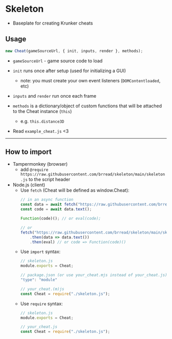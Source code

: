 # Skeleton
- Baseplate for creating Krunker cheats

## Usage
```js
new Cheat(gameSourceUrl, { init, inputs, render }, methods);
```

- `gameSourceUrl` - game source code to load

- `init` runs once after setup (used for initializing a GUI)
  - note: you must create your own event listeners (`DOMContentloaded`, etc)
- `inputs` and `render` run once each frame

- `methods` is a dictionary/object of custom functions that will be attached to the Cheat instance (`this`)
  - e.g. `this.distance3D`
- Read `example_cheat.js` <3

<hr>

## How to import
- Tampermonkey (browser)
  - add `@require https://raw.githubusercontent.com/brread/skeleton/main/skeleton.js` to the script header
- Node.js (client)
  - Use `fetch` (Cheat will be defined as window.Cheat):
    ```js
    // in an async function
    const data = await fetch("https://raw.githubusercontent.com/brread/skeleton/main/skeleton.js");
    const code = await data.text();

    Function(code)(); // or eval(code);
    
    // or
    fetch("https://raw.githubusercontent.com/brread/skeleton/main/skeleton.js")
        .then(data => data.text())
        .then(eval) // or code => Function(code)()
    ```
  - Use `import` syntax:
      ```js
      // skeleton.js
      module.exports = Cheat;

      // package.json (or use your_cheat.mjs instead of your_cheat.js)
      "type": "module"

      // your_cheat.(m)js
      const Cheat = require("./skeleton.js");
      ```  
  - Use `require` syntax:
      ```js
      // skeleton.js
      module.exports = Cheat;

      // your_cheat.js
      const Cheat = require("./skeleton.js");
      ```  
